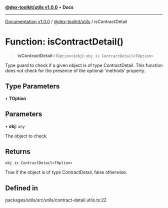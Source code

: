 [**@dex-toolkit/utils v1.0.0**](../README.md) • **Docs**

***

[Documentation v1.0.0](../../../packages.md) / [@dex-toolkit/utils](../README.md) / isContractDetail

# Function: isContractDetail()

> **isContractDetail**\<`TOption`\>(`obj`): `obj is ContractDetail<TOption>`

Type guard to check if a given object is of type ContractDetail.
This function does not check for the presence of the optional 'methods' property.

## Type Parameters

• **TOption**

## Parameters

• **obj**: `any`

The object to check.

## Returns

`obj is ContractDetail<TOption>`

True if the object is of type ContractDetail, false otherwise.

## Defined in

packages/utils/src/utils/contract-detail.utils.ts:22

